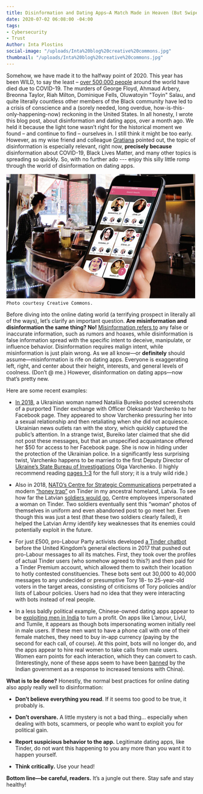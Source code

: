 ```yaml
---
title: Disinformation and Dating Apps—A Match Made in Heaven (But Swipe Left Though)
date: 2020-07-02 06:08:00 -04:00
tags:
- Cybersecurity
- Trust
Author: Inta Plostins
social-image: "/uploads/Inta%20blog%20creative%20commons.jpg"
thumbnail: "/uploads/Inta%20blog%20creative%20commons.jpg"
---
```


Somehow, we have made it to the halfway point of 2020. This year has been WILD, to say the least – [over 500,000 people](https://coronavirus.jhu.edu/map.html) around the world have died due to COVID-19. The murders of George Floyd, Ahmaud Arbery, Breonna Taylor, Riah Milton, Dominique Fells, Oluwatoyin "Toyin" Salau, and quite literally countless other members of the Black community have led to a crisis of conscience and a (sorely needed, long overdue, how-is-this-only-happening-now) reckoning in the United States. In all honesty, I wrote this blog post, about disinformation and dating apps, over a month ago. We held it because the light tone wasn’t right for the historical moment we found – and continue to find – ourselves in. I still think it might be too early. However, as my wise friend and colleague [Gratiana](https://dai-global-digital.com/authors/gratiana-fu/) pointed out, the topic of disinformation is especially relevant, right now, **precisely because** disinformation about  COVID-19, Black Lives Matter, and many other topics is spreading so quickly. So, with no further ado --- enjoy this silly little romp through the world of disinformation on dating apps.

<!--more-->

![/uploads/Inta%20blog%20creative%20commons.jpg](/uploads/Inta%20blog%20creative%20commons.jpg)`Photo courtesy Creative Commons.`

Before diving into the online dating world (a terrifying prospect in literally all of the ways), let’s clarify an important question. **Are misinformation and disinformation the same thing? No!** [Misinformation refers to](https://d1e2bohyu2u2w9.cloudfront.net/education/sites/default/files/backgrounder_misinformation.pdf) any false or inaccurate information, such as rumors and hoaxes, while disinformation is false information spread with the specific intent to deceive, manipulate, or influence behavior. Disinformation requires malign intent, while misinformation is just plain wrong. As we all know—or **definitely** should assume—misinformation is rife on dating apps. Everyone is exaggerating left, right, and center about their height, interests, and general levels of coolness. (Don’t @ me.) However, disinformation on dating apps—now that’s pretty new.

Here are some recent examples:

* [In 2018](https://raineycenter.org/wp-content/uploads/2019/02/PostSovietDisinformation_FINAL.pdf), a Ukrainian woman named Nataliia Bureiko posted screenshots of a purported Tinder exchange with Officer Oleksandr Varchenko to her Facebook page. They appeared to show Varchenko pressuring her into a sexual relationship and then retaliating when she did not acquiesce. Ukrainian news outlets ran with the story, which quickly captured the public’s attention. In a strange twist, Bureiko later claimed that she did not post these messages, but that an unspecified acquaintance offered her $50 for access to her Facebook page. She is now in hiding under the protection of the Ukrainian police. In a significantly less surprising twist, Varchenko happens to be married to the first Deputy Director of [Ukraine’s State Bureau of Investigations](https://www.rferl.org/a/ukraine-parliament-votes-to-reboot-graft-fighting-agency-amid-150-000-bribe-scandal/30306463.html) Olga Varchenko. (I highly recommend reading [pages 1-3](https://raineycenter.org/wp-content/uploads/2019/02/PostSovietDisinformation_FINAL.pdf) for the full story; it is a truly wild ride.)

* Also in 2018, [NATO’s Centre for Strategic Communications](https://www.stratcomcoe.org/) perpetrated a modern [“honey trap”](https://foreignpolicy.com/2010/03/12/the-history-of-the-honey-trap/) on Tinder in my ancestral homeland, Latvia. To see how far the Latvian [soldiers would go](https://www.euractiv.com/section/eastern-europe/news/fighting-fake-news-online-how-soldiers-in-latvia-got-fooled-by-bots/), Centre employees impersonated a woman on Tinder. Two soldiers eventually sent this “woman” photos of themselves in uniform and even abandoned post to go meet her. Even though this was just a test (that these two soldiers clearly failed), it helped the Latvian Army identify key weaknesses that its enemies could potentially exploit in the future.

* For just £500, pro-Labour Party activists developed [a Tinder chatbot](https://www.wired.co.uk/article/tinder-political-bots-jeremy-corbyn-labour) before the United Kingdom’s general elections in 2017 that pushed out pro-Labour messages to all its matches. First, they took over the profiles of actual Tinder users (who somehow agreed to this?) and then paid for a Tinder Premium account, which allowed them to switch their location to hotly contested constituencies. These bots sent out 30,000 to 40,000 messages to any undecided or presumptive Tory 18- to 25-year-old voters in the target areas, consisting of criticisms of Tory policies and/or lists of Labour policies. Users had no idea that they were interacting with bots instead of real people.

* In a less baldly political example, Chinese-owned dating apps appear to be [exploiting men in India](https://qz.com/india/1811151/chinese-dating-apps-are-exploiting-loneliness-of-indias-men/) to turn a profit. On apps like L’amour, LivU, and Tumile, it appears as though bots impersonating women initially reel in male users. If these men want to have a phone call with one of their female matches, they need to buy in-app currency (paying by the second for each call, of course). At this point, bots will no longer do, and the apps appear to hire real women to take calls from male users. Women earn points for each interaction, which they can convert to cash. (Interestingly, none of these apps seem to have been [banned](https://www.indiatvnews.com/technology/news-tiktok-helo-uc-browser-shareit-among-59-chinese-apps-banned-by-govt-630280) by the Indian government as a response to increased tensions with China).

**What is to be done?** Honestly, the normal best practices for online dating also apply really well to disinformation:

* **Don’t believe everything you read**. If it seems too good to be true, it probably is.

* **Don’t overshare.** A little mystery is not a bad thing… especially when dealing with bots, scammers, or people who want to exploit you for political gain.

* **Report suspicious behavior to the app.** Legitimate dating apps, like Tinder, do not want this happening to you any more than you want it to happen yourself.

* **Think critically.** Use your head!

**Bottom line—be careful, readers.** It’s a jungle out there. Stay safe and stay healthy!